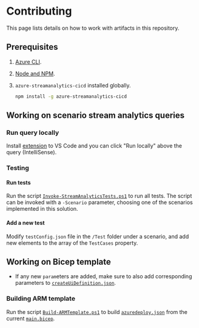# Contributing

This page lists details on how to work with artifacts in this repository.

## Prerequisites

1. [Azure CLI](https://docs.microsoft.com/cli/azure/install-azure-cli).
1. [Node and NPM](https://nodejs.org/).
1. `azure-streamanalytics-cicd` installed globally.

    ```bash
    npm install -g azure-streamanalytics-cicd
    ```

## Working on scenario stream analytics queries

### Run query locally

Install [extension](https://marketplace.visualstudio.com/items?itemName=ms-bigdatatools.vscode-asa) to VS Code and you can click "Run locally" above the query (IntelliSense).

### Testing

#### Run tests

Run the script [`Invoke-StreamAnalyticsTests.ps1`](./scripts/Invoke-StreamAnalyticsTests.ps1) to run all tests. The script can be invoked with a `-Scenario` parameter, choosing one of the scenarios implemented in this solution.

#### Add a new test

Modify `testConfig.json` file in the `/Test` folder under a scenario, and add new elements to the array of the `TestCases` property.

## Working on Bicep template

* If any new `param`eters are added, make sure to also add corresponding parameters to [`createUiDefinition.json`](./createUiDefinition.json).

### Building ARM template

Run the script [`Build-ARMTemplate.ps1`](./scripts/Build-ARMTemplate.ps1) to build [`azuredeploy.json`](./azuredeploy.json) from the current [`main.bicep`](./main.bicep).
